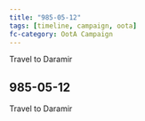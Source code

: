 ```yaml
---
title: "985-05-12"
tags: [timeline, campaign, oota]
fc-category: OotA Campaign
---
```

<span class='ob-timelines'
	data-date='985-05-12-00'
	data-title='Campaign: NAGA Adventures'
	data-class='orange'> Travel to Daramir </span>
## 985-05-12
Travel to Daramir
